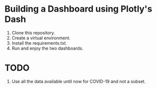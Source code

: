 # Building a Dashboard using Plotly's Dash
1. Clone this repository.
2. Create a virtual environment.
3. Install the requirements.txt.
4. Run and enjoy the two dashboards.

# TODO
1. Use all the data available until now for COVID-19 and not a subset.
